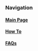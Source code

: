 ### Navigation ###
#### [Main Page](Hybris.md) ####
#### [How To](HowTo.md) ####
#### [FAQs](FAQs.md) ####